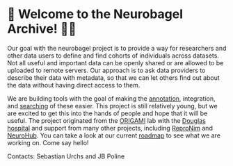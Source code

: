 # 👋 Welcome to the Neurobagel Archive! 🧠🥯

Our goal with the neurobagel project is to provide a way for researchers and
other data users to define and find cohorts of individuals across datasets.
Not all useful and important data can be openly shared
or are allowed to be uploaded to remote servers.
Our approach is to ask data providers to describe their data with metadata,
so that we can let others find out about the data without having direct access to them.

We are building tools with the goal of making the
[annotation](https://github.com/neurobagel/annotation_tool),
integration,
and [searching](https://github.com/neurobagel/concept_query) of these easier.
This project is still relatively young, but we are excited to get this into the
hands of people and hope that it will be useful. The project originated from the [ORIGAMI](https://neurodatascience.github.io/) lab with the [Douglas hospital](https://douglas.research.mcgill.ca/mallar-chakravarty/) and support from many other projects, including [ReproNim](https://www.repronim.org/) and [NeuroHub](https://www.mcgill.ca/hbhl/neurohub).
You can take a look at our current [roadmap](profile/roadmap.md) to see what we are working on.
Come say hello!

Contacts: Sebastian Urchs and JB Poline
